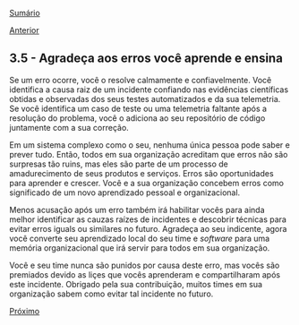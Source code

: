 [Sumário](https://github.com/lucasfantacuci/DevOpsRevelado/blob/master/README.md)


[Anterior](https://github.com/lucasfantacuci/DevOpsRevelado/blob/master/CHAPTER03/3-4-YOUCREATEWITHQUALIDADEEMONITORAMENTO.md)


## 3.5 - Agradeça aos erros você aprende e ensina


Se um erro ocorre, você o resolve calmamente e confiavelmente. Você identifica a causa raiz de um incidente confiando nas evidências científicas obtidas e observadas dos seus testes automatizados e da sua telemetria. Se você identifica um caso de teste ou uma telemetria faltante após a resolução do problema, você o adiciona ao seu repositório de código juntamente com a sua correção. 


Em um sistema complexo como o seu, nenhuma única pessoa pode saber e prever tudo. Então, todos em sua organização acreditam que erros não são surpresas tão ruins, mas eles são parte de um processo de amadurecimento de seus produtos e serviços. Erros são oportunidades para aprender e crescer. Você e a sua organização concebem erros como significado de um novo aprendizado pessoal e organizacional.  


Menos acusação após um erro também irá habilitar vocês para ainda melhor identificar as cauzas raízes de incidentes e descobrir técnicas para evitar erros iguals ou similares no futuro. Agradeça ao seu indicente, agora você converte seu aprendizado local do seu time e *software* para uma memória organizacional que irá servir para todos em sua organização.


Você e seu time nunca são punidos por causa deste erro, mas vocês são premiados devido as liçes que vocês aprenderam e compartilharam após este incidente. Obrigado pela sua contribuição, muitos times em sua organização sabem como evitar tal incidente no futuro. 


[Próximo](https://github.com/lucasfantacuci/DevOpsRevelado/blob/master/CHAPTER03/3-6-YOURTEAMSSCALEEVENBETTERWHILEYOURBUSINESSGETSBIGGER.md)
